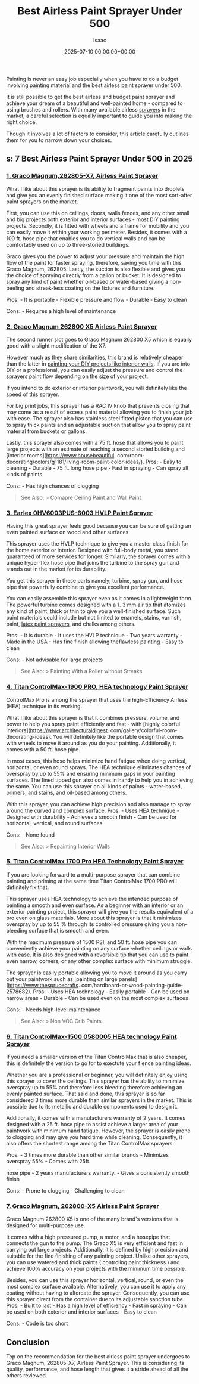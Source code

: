 ﻿---
title: Best Airless Paint Sprayer Under 500
description: Painting is never an easy job especially when you have to do a budget involving painting material and the best airless paint sprayer under 500. It is still...
slug: /best-airless-paint-sprayer-under-500/
date: 2025-07-10 00:00:00+00:00
lastmod: 2025-07-10 00:00:00+03:00
author: Isaac
categories:
- Sprayers
tags:
- sprayers
- best
- airle
layout: post
---

Painting is never an easy job especially when you have to do a budget involving painting material and the best airless paint sprayer under 500.

It is still possible to get the best airless and budget paint sprayer and achieve your dream of a beautiful and well-painted home - compared to using brushes and rollers. With many available airless [sprayers](https://pestpolicy.com/best-airless-paint-sprayer/) in the market, a careful selection is equally important to guide you into making the right choice.

Though it involves a lot of factors to consider, this article carefully outlines them for you to narrow down your choices.

##  s: 7 Best Airless Paint Sprayer Under 500 in 2025

###  [1. Graco Magnum,262805-X7, Airless Paint Sprayer](https://www.amazon.com/dp/B0026SSW8G/?tag=p-policy-20)

What I like about this sprayer is its ability to fragment paints into droplets and give you an evenly finished surface making it one of the most sort-after paint sprayers on the market.

First, you can use this on ceilings, doors, walls fences, and any other small and big projects both exterior and interior surfaces - most DIY painting projects. Secondly, it is fitted with wheels and a frame for mobility and you can easily move it within your working perimeter. Besides, it comes with a 100 ft. hose pipe that enables you to do vertical walls and can be comfortably used on up to three-storied buildings.

Graco gives you the power to adjust your pressure and maintain the high flow of the paint for faster spraying, therefore, saving you time with this Graco Magnum, 262805. Lastly, the suction is also flexible and gives you the choice of spraying directly from a gallon or bucket. It is designed to spray any kind of paint whether oil-based or water-based giving a non-peeling and streak-less coating on the fixtures and furniture.

Pros: - It is portable - Flexible pressure and flow - Durable - Easy to clean

Cons: - Requires a high level of maintenance

###  [2. Graco Magnum 262800 X5 Airless Paint Sprayer](https://www.amazon.com/dp/B0026SR0FW/?tag=p-policy-20)

The second runner slot goes to Graco Magnum 262800 X5 which is equally good with a slight modification of the X7.

However much as they share similarities, this brand is relatively cheaper than the latter in [painting your DIY projects like interior walls](https://pestpolicy.com/best-airless-paint-sprayer-for-interior-walls/). If you are into DIY or a professional, you can easily adjust the pressure and control the sprayers paint flow depending on the size of your project.

If you intend to do exterior or interior paintwork, you will definitely like the speed of this sprayer.

For big print jobs, this sprayer has a RAC IV knob that prevents closing that may come as a result of excess paint material allowing you to finish your job with ease. The sprayer also has stainless steel fitted piston that you can use to spray thick paints and an adjustable suction that allow you to spray paint material from buckets or gallons.

Lastly, this sprayer also comes with a 75 ft. hose that allows you to paint large projects with an estimate of reaching a second storied building and [interior rooms](https://www.housebeautiful. com/room-decorating/colors/g1181/living-room-paint-color-ideas/). Pros: - Easy to cleaning - Durable - 75 ft. long hose pipe - Fast in spraying - Can spray all kinds of paints

Cons: - Has high chances of clogging

> See Also: > Comapre Ceiling Paint and Wall Paint

###  [3. Earlex 0HV6003PUS-6003 HVLP Paint Sprayer](https://www.amazon.com/dp/B00JRE163K/?tag=p-policy-20)

Having this great sprayer feels good because you can be sure of getting an even painted surface on wood and other surfaces.

This sprayer uses the HVLP technique to give you a master class finish for the home exterior or interior. Designed with full-body metal, you stand guaranteed of more services for longer. Similarly, the sprayer comes with a unique hyper-flex hose pipe that joins the turbine to the spray gun and stands out in the market for its durability.

You get this sprayer in these parts namely; turbine, spray gun, and hose pipe that powerfully combine to give you excellent performance.

You can easily assemble this sprayer even as it comes in a lightweight form. The powerful turbine comes designed with a 1. 3 mm air tip that atomizes any kind of paint; thick or thin to give you a well-finished surface. Such paint materials could include but not limited to enamels, stains, varnish, paint, [latex paint sprayers](https://pestpolicy.com/best-sprayer-for-latex-paint/), and chalks among others.

Pros: - It is durable - It uses the HVLP technique - Two years warranty - Made in the USA - Has fine finish allowing theflawless painting - Easy to clean

Cons: - Not advisable for large projects

> See Also: > Painting With a Roller without Streaks

###  [4. Titan ControlMax-1900 PRO, HEA technology Paint Sprayer](https://www.amazon.com/dp/B06XRB862Q/?tag=p-policy-20)

ControlMax Pro is among the sprayer that uses the high-Efficiency Airless (HEA) technique in its working.

What I like about this sprayer is that it combines pressure, volume, and power to help you spray paint efficiently and fast - with [highly colorful interiors](https://www.architecturaldigest. com/gallery/colorful-room-decorating-ideas). You will definitely like the portable design that comes with wheels to move it around as you do your painting. Additionally, it comes with a 50 ft. hose pipe.

In most cases, this hose helps minimize hand fatigue when doing vertical, horizontal, or even round sprays. The HEA technique eliminates chances of overspray by up to 55% and ensuring minimum gaps in your painting surfaces. The fined tipped gun also comes in handy to help you in achieving the same. You can use this sprayer on all kinds of paints - water-based, primers, and stains, and oil-based among others.

With this sprayer, you can achieve high precision and also manage to spray around the curved and complex surface. Pros: - Uses HEA technique - Designed with durability - Achieves a smooth finish - Can be used for horizontal, vertical, and round surfaces

Cons: - None found

> See Also: > Repainting Interior Walls

###  [5. Titan ControlMax 1700 Pro HEA Technology Paint Sprayer](https://www.amazon.com/dp/B06X3YNP1N/?tag=p-policy-20)

If you are looking forward to a multi-purpose sprayer that can combine painting and priming at the same time Titan ControlMax 1700 PRO will definitely fix that.

This sprayer uses HEA technology to achieve the intended purpose of painting a smooth and even surface. As a beginner with an interior or an exterior painting project, this sprayer will give you the results equivalent of a pro even on glass materials. More about this sprayer is that it minimizes overspray by up to 55 % through its controlled pressure giving you a non-bleeding surface that is smooth and even.

With the maximum pressure of 1500 PSI, and 50 ft. hose pipe you can conveniently achieve your painting on any surface whether ceilings or walls with ease. It is also designed with a reversible tip that you can use to paint even narrow, corners, or any other complex surface with minimum struggle.

The sprayer is easily portable allowing you to move it around as you carry out your paintwork such as [painting on large panels](https://www.thesprucecrafts. com/hardboard-or-wood-painting-guide-2578682). Pros: - Uses HEA technology - Easily portable - Can be used on narrow areas - Durable - Can be used even on the most complex surfaces

Cons: - Needs high-level maintenance

> See Also: > Non VOC Crib Paints

###  [6. Titan ControlMax-1500 0580005 HEA technology Paint Sprayer](https://www.amazon.com/dp/B06XR8ND97/?tag=p-policy-20)

If you need a smaller version of the Titan ControlMax that is also cheaper, this is definitely the version to go for to exectute your f ence painting ideas.

Whether you are a professional or beginner, you will definitely enjoy using this sprayer to cover the ceilings. This sprayer has the ability to minimize overspray up to 55% and therefore less bleeding therefore achieving an evenly painted surface. That said and done, this sprayer is so far considered 3 times more durable than similar sprayers in the market. This is possible due to its metallic and durable components used to design it.

Additionally, it comes with a manufacturers warranty of 2 years. It comes designed with a 25 ft. hose pipe to assist achieve a larger area of your paintwork with minimum hand fatigue. However, the sprayer is easily prone to clogging and may give you hard time while cleaning. Consequently, it also offers the shortest range among the Titan ControlMax sprayers.

Pros: - 3 times more durable than other similar brands - Minimizes overspray 55% - Comes with 25ft.

hose pipe - 2 years manufacturers warranty. - Gives a consistently smooth finish

Cons: - Prone to clogging - Challenging to clean

###  [7. Graco Magnum, 262800-X5 Airless Paint Sprayer](https://www.amazon.com/dp/B0026SSW8G/?tag=p-policy-20)

Graco Magnum 262800 X5 is one of the many brand's versions that is designed for multi-purpose use.

It comes with a high pressured pump, a motor, and a hosepipe that connects the gun to the pump. The Graco X5 is very efficient and fast in carrying out large projects. Additionally, it is defined by high precision and suitable for the fine finishing of any painting project. Unlike other sprayers, you can use watered and thick paints ( controling paint thickness ) and achieve 100% accuracy on your projects with the minimum time possible.

Besides, you can use this sprayer horizontal, vertical, round, or even the most complex surface available. Alternatively, you can use it to apply any coating without having to altercate the sprayer. Consequently, you can use this sprayer direct from the container due to its adjustable sanction tube. Pros: - Built to last - Has a high level of efficiency - Fast in spraying - Can be used on both exterior and interior surfaces - Easy to clean

Cons: - Code is too short

##  Conclusion

Top on the recommendation for the best airless paint sprayer undergoes to Graco Magnum, 262805-X7, Airless Paint Sprayer. This is considering its quality, performance, and hose length that gives it a stride ahead of all the others reviewed.

